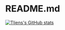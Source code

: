 # README.md
[![Tliens's GitHub stats](https://github-readme-stats.vercel.app/api?username=Tliens)](https://github.com/anuraghazra/github-readme-stats)
